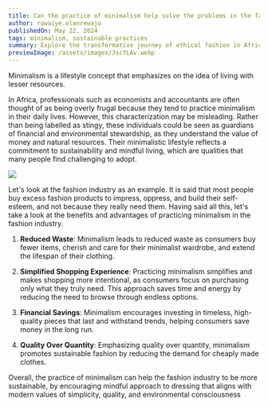 ```yaml
---
title: Can the practice of minimalism help solve the problems in the fashion industry?
author: rowaiye.olanrewaju
publishedOn: May 22, 2024
tags: minimalism, sustainable-practices
summary: Explore the transformative journey of ethical fashion in Africa, focusing on sustainability, fair practices, and empowering local communities.
previewImage: /assets/images/Jsc7LAv.webp
---
```


Minimalism is a lifestyle concept that emphasizes on the idea of living with lesser resources.

In Africa, professionals such as economists and accountants are often thought of as being overly frugal because they tend to practice minimalism in their daily lives. However, this characterization may be misleading. Rather than being labelled as stingy, these individuals could be seen as guardians of financial and environmental stewardship, as they understand the value of money and natural resources. Their minimalistic lifestyle reflects a commitment to sustainability and mindful living, which are qualities that many people find challenging to adopt.

![](/assets/images/Jsc7LAv.webp)

Let's look at the fashion industry as an example. It is said that most people buy excess fashion products to impress, oppress, and build their self-esteem, and not because they really need them. Having said all this, let's take a look at the benefits and advantages of practicing minimalism in the fashion industry.

1. **Reduced Waste**: Minimalism leads to reduced waste as consumers buy fewer items, cherish and care for their minimalist wardrobe, and extend the lifespan of their clothing.

2. **Simplified Shopping Experience**: Practicing minimalism simplifies and makes shopping more intentional, as consumers focus on purchasing only what they truly need. This approach saves time and energy by reducing the need to browse through endless options.

3. **Financial Savings**: Minimalism encourages investing in timeless, high-quality pieces that last and withstand trends, helping consumers save money in the long run.

4. **Quality Over Quantity**: Emphasizing quality over quantity, minimalism promotes sustainable fashion by reducing the demand for cheaply made clothes.

Overall, the practice of minimalism can help the fashion industry to be more sustainable, by encouraging mindful approach to dressing that aligns with modern values of simplicity, quality, and environmental consciousness
